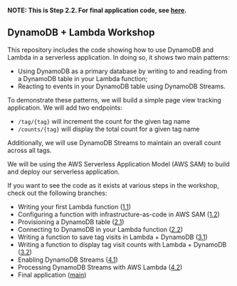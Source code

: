 **NOTE: This is Step 2.2. For final application code, see [here](https://github.com/alexdebrie/lambda-dynamodb-workshop/tree/main).**

## DynamoDB + Lambda Workshop

This repository includes the code showing how to use DynamoDB and Lambda in a serverless application. In doing so, it shows two main patterns:

- Using DynamoDB as a primary database by writing to and reading from a DynamoDB table in your Lambda function;
- Reacting to events in your DynamoDB table using DynamoDB Streams.

To demonstrate these patterns, we will build a simple page view tracking application. We will add two endpoints:

- `/tag/{tag}` will increment the count for the given tag name
- `/counts/{tag}` will display the total count for a given tag name

Additionally, we will use DynamoDB Streams to maintain an overall count across all tags.

We will be using the AWS Serverless Application Model (AWS SAM) to build and deploy our serverless application.

If you want to see the code as it exists at various steps in the workshop, check out the following branches:

- Writing your first Lambda function ([1.1](https://github.com/alexdebrie/lambda-dynamodb-workshop/tree/1.1))
- Configuring a function with infrastructure-as-code in AWS SAM ([1.2](https://github.com/alexdebrie/lambda-dynamodb-workshop/tree/1.2))
- Provisioning a DynamoDB table ([2.1](https://github.com/alexdebrie/lambda-dynamodb-workshop/tree/2.1))
- Connecting to DynamoDB in your Lambda function ([2.2](https://github.com/alexdebrie/lambda-dynamodb-workshop/tree/2.2))
- Writing a function to save tag visits in Lambda + DynamoDB ([3.1](https://github.com/alexdebrie/lambda-dynamodb-workshop/tree/3.1))
- Writing a function to display tag visit counts with Lambda + DynamoDB ([3.2](https://github.com/alexdebrie/lambda-dynamodb-workshop/tree/3.2))
- Enabling DynamoDB Streams ([4.1](https://github.com/alexdebrie/lambda-dynamodb-workshop/tree/4.1))
- Processing DynamoDB Streams with AWS Lambda ([4.2](https://github.com/alexdebrie/lambda-dynamodb-workshop/tree/4.2))
- Final application ([main](https://github.com/alexdebrie/lambda-dynamodb-workshop/tree/main))
